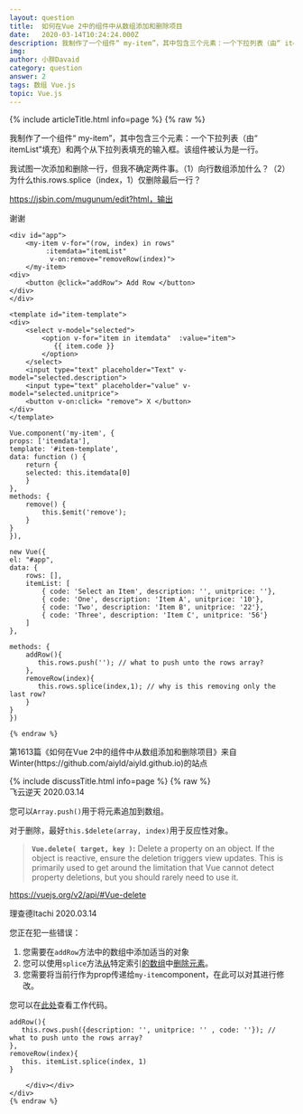 ```yaml
---
layout: question
title:  如何在Vue 2中的组件中从数组添加和删除项目
date:   2020-03-14T10:24:24.000Z
description: 我制作了一个组件“ my-item”，其中包含三个元素：一个下拉列表（由“ itemList”填充）和两个从下拉列表填充的输入框。该组件被认为是一行。...
img: 
author: 小胖Davaid
category: question
answer: 2
tags: 数组 Vue.js
topic: Vue.js
---
```

<div class="article-root">
  <div class="article">
    {% include articleTitle.html info=page %}
    {% raw %}
    <div class="article-content"><p><font style="vertical-align: inherit;"><font style="vertical-align: inherit;">我制作了一个组件“ my-item”，其中包含三个元素：一个下拉列表（由“ itemList”填充）和两个从下拉列表填充的输入框。</font><font style="vertical-align: inherit;">该组件被认为是一行。</font></font></p>

<p><font style="vertical-align: inherit;"><font style="vertical-align: inherit;">我试图一次添加和删除一行，但我不确定两件事。</font><font style="vertical-align: inherit;">（1）向行数组添加什么？</font><font style="vertical-align: inherit;">（2）为什么this.rows.splice（index，1）仅删除最后一行？</font></font></p>

<p><a href="https://jsbin.com/mugunum/edit?html,output" rel="noreferrer"><font style="vertical-align: inherit;"><font style="vertical-align: inherit;">https://jsbin.com/mugunum/edit?html，输出</font></font></a></p>

<p><font style="vertical-align: inherit;"><font style="vertical-align: inherit;">谢谢</font></font></p>

<pre><code>&lt;div id="app"&gt;<font></font>
    &lt;my-item v-for="(row, index) in rows"<font></font>
         :itemdata="itemList"<font></font>
          v-on:remove="removeRow(index)"&gt;<font></font>
    &lt;/my-item&gt;<font></font>
&lt;div&gt;<font></font>
    &lt;button @click="addRow"&gt; Add Row &lt;/button&gt;<font></font>
&lt;/div&gt;<font></font>
&lt;/div&gt;<font></font>
<font></font>
&lt;template id="item-template"&gt;<font></font>
&lt;div&gt;<font></font>
    &lt;select v-model="selected"&gt;<font></font>
        &lt;option v-for="item in itemdata"  :value="item"&gt;<font></font>
           {{ item.code }}<font></font>
        &lt;/option&gt;<font></font>
    &lt;/select&gt;<font></font>
    &lt;input type="text" placeholder="Text" v-model="selected.description"&gt;<font></font>
    &lt;input type="text" placeholder="value" v-model="selected.unitprice"&gt;<font></font>
    &lt;button v-on:click= "remove"&gt; X &lt;/button&gt;<font></font>
&lt;/div&gt;<font></font>
&lt;/template&gt;<font></font>
<font></font>
Vue.component('my-item', {<font></font>
props: ['itemdata'],<font></font>
template: '#item-template',<font></font>
data: function () {<font></font>
    return {<font></font>
    selected: this.itemdata[0]<font></font>
    }<font></font>
},<font></font>
methods: {<font></font>
    remove() {<font></font>
        this.$emit('remove');<font></font>
    }<font></font>
}<font></font>
}),<font></font>
<font></font>
new Vue({<font></font>
el: "#app",<font></font>
data: {<font></font>
    rows: [],<font></font>
    itemList: [<font></font>
        { code: 'Select an Item', description: '', unitprice: ''},<font></font>
        { code: 'One', description: 'Item A', unitprice: '10'},<font></font>
        { code: 'Two', description: 'Item B', unitprice: '22'},<font></font>
        { code: 'Three', description: 'Item C', unitprice: '56'}<font></font>
    ]<font></font>
},<font></font>
<font></font>
methods: {<font></font>
    addRow(){<font></font>
       this.rows.push(''); // what to push unto the rows array?<font></font>
    },<font></font>
    removeRow(index){<font></font>
       this.rows.splice(index,1); // why is this removing only the last row?<font></font>
    }<font></font>
}<font></font>
})<font></font>
</code></pre></div>
    {% endraw %}
  </div>
  <p class="winter_mark">第1613篇《如何在Vue 2中的组件中从数组添加和删除项目》来自Winter(https://github.com/aiyld/aiyld.github.io)的站点</p>
  <div class="discuss-wrapper">
    {% include discussTitle.html info=page %}
    {% raw %}
    <div class="discuss-list">
    <div class="discuss-item">
        <div class="discuss-parent">
          <div class="discuss-meta">
            <span class="discuss-user">飞云逆天</span>
            <span class="discuss-time">2020.03.14</span>
          </div>
          <div class="discuss-comment"><p><font style="vertical-align: inherit;"><font style="vertical-align: inherit;">您可以</font></font><code>Array.push()</code><font style="vertical-align: inherit;"><font style="vertical-align: inherit;">用于将元素追加到数组。</font></font></p>

<p><font style="vertical-align: inherit;"><font style="vertical-align: inherit;">对于删除，最好</font></font><code>this.$delete(array, index)</code><font style="vertical-align: inherit;"><font style="vertical-align: inherit;">用于反应性对象。</font></font></p>

<blockquote>
  <p><strong><code>Vue.delete( target, key )</code>:</strong> Delete a property on an object. If the object is reactive, ensure the deletion triggers view updates. This is primarily used to get around the limitation that Vue cannot detect property deletions, but you should rarely need to use it.</p>
</blockquote>

<p><a href="https://vuejs.org/v2/api/#Vue-delete" rel="nofollow noreferrer">https://vuejs.org/v2/api/#Vue-delete</a></p></div>
        </div></div><div class="discuss-item">
        <div class="discuss-parent">
          <div class="discuss-meta">
            <span class="discuss-user">理查德Itachi</span>
            <span class="discuss-time">2020.03.14</span>
          </div>
          <div class="discuss-comment"><p><font style="vertical-align: inherit;"><font style="vertical-align: inherit;">您正在犯一些错误：</font></font></p>

<ol>
<li><font style="vertical-align: inherit;"><font style="vertical-align: inherit;">您需要在</font></font><code>addRow</code><font style="vertical-align: inherit;"><font style="vertical-align: inherit;">方法</font><font style="vertical-align: inherit;">中的数组中添加适当的对象</font></font></li>
<li><font style="vertical-align: inherit;"><font style="vertical-align: inherit;">您可以使用</font></font><code>splice</code><font style="vertical-align: inherit;"><font style="vertical-align: inherit;">方法</font></font><a href="https://vuejs.org/v2/guide/migration.html#Array-prototype-remove-removed" rel="noreferrer"><font style="vertical-align: inherit;"><font style="vertical-align: inherit;">从</font></font></a><font style="vertical-align: inherit;"><font style="vertical-align: inherit;">特定索引</font><a href="https://vuejs.org/v2/guide/migration.html#Array-prototype-remove-removed" rel="noreferrer"><font style="vertical-align: inherit;">的数组</font></a><font style="vertical-align: inherit;">中</font><a href="https://vuejs.org/v2/guide/migration.html#Array-prototype-remove-removed" rel="noreferrer"><font style="vertical-align: inherit;">删除元素</font></a><font style="vertical-align: inherit;">。</font></font></li>
<li><font style="vertical-align: inherit;"><font style="vertical-align: inherit;">您需要将当前行作为prop传递给</font></font><code>my-item</code><font style="vertical-align: inherit;"><font style="vertical-align: inherit;">component，在此可以对其进行修改。</font></font></li>
</ol>

<p><font style="vertical-align: inherit;"><font style="vertical-align: inherit;">您可以在</font></font><a href="https://jsbin.com/bomavadune/1/edit?html,console,output" rel="noreferrer"><font style="vertical-align: inherit;"><font style="vertical-align: inherit;">此处</font></font></a><font style="vertical-align: inherit;"><font style="vertical-align: inherit;">查看工作代码</font><font style="vertical-align: inherit;">。</font></font></p>

<pre><code>addRow(){<font></font>
   this.rows.push({description: '', unitprice: '' , code: ''}); // what to push unto the rows array?<font></font>
},<font></font>
removeRow(index){<font></font>
   this. itemList.splice(index, 1)<font></font>
}<font></font>
</code></pre></div>
        </div></div>
    </div>
    {% endraw %}
  </div>
<div>

